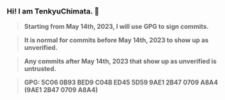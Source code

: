 ### Hi! I am TenkyuChimata. 👋

>   **Starting from May 14th, 2023, I will use GPG to sign commits.**

>   **It is normal for commits before May 14th, 2023 to show up as unverified.**

>   **Any commits after May 14th, 2023 that show up as unverified is untrusted.**

>   **GPG: 5C06 0B93 BED9 C04B ED45 5D59 9AE1 2B47 0709 A8A4 (9AE1 2B47 0709 A8A4)**
